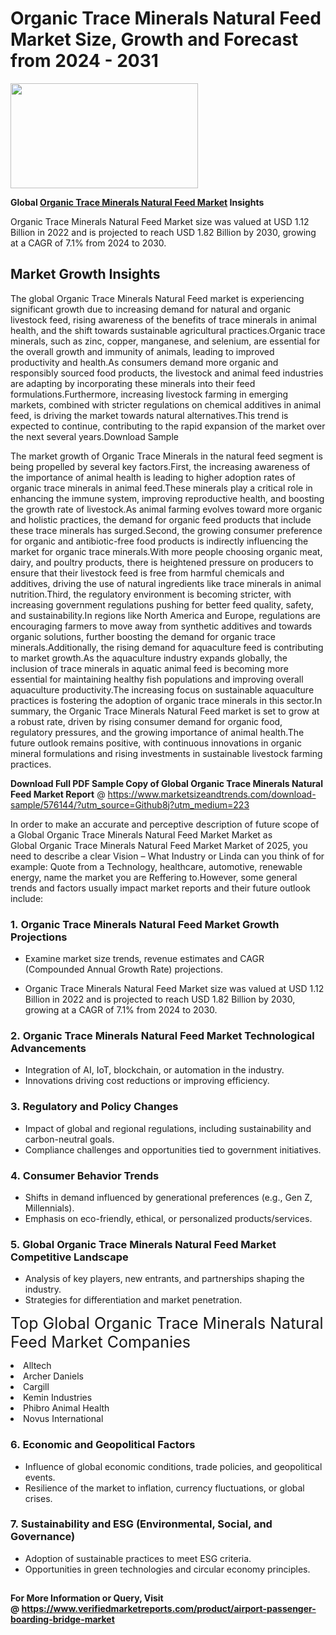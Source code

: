 <H1>Organic Trace Minerals Natural Feed Market Size, Growth and Forecast from 2024 - 2031</H1><img class="aligncenter size-medium wp-image-584254" src="https://thirdeyenews.in/wp-content/uploads/2024/09/Global-Market-Research-300x168.jpeg" alt="" width="300" height="168" /><p><strong>Global&nbsp;<a href="https://www.marketsizeandtrends.com/download-sample/576144/?utm_source=Github8j?utm_medium=223">Organic Trace Minerals Natural Feed Market</a> Insights</strong></p><p>Organic Trace Minerals Natural Feed Market size was valued at USD 1.12 Billion in 2022 and is projected to reach USD 1.82 Billion by 2030, growing at a CAGR of 7.1% from 2024 to 2030.</p><p><h2>Market Growth Insights</h2> <p>The global Organic Trace Minerals Natural Feed market is experiencing significant growth due to increasing demand for natural and organic livestock feed, rising awareness of the benefits of trace minerals in animal health, and the shift towards sustainable agricultural practices.Organic trace minerals, such as zinc, copper, manganese, and selenium, are essential for the overall growth and immunity of animals, leading to improved productivity and health.As consumers demand more organic and responsibly sourced food products, the livestock and animal feed industries are adapting by incorporating these minerals into their feed formulations.Furthermore, increasing livestock farming in emerging markets, combined with stricter regulations on chemical additives in animal feed, is driving the market towards natural alternatives.This trend is expected to continue, contributing to the rapid expansion of the market over the next several years.Download Sample</p> <p>The market growth of Organic Trace Minerals in the natural feed segment is being propelled by several key factors.First, the increasing awareness of the importance of animal health is leading to higher adoption rates of organic trace minerals in animal feed.These minerals play a critical role in enhancing the immune system, improving reproductive health, and boosting the growth rate of livestock.As animal farming evolves toward more organic and holistic practices, the demand for organic feed products that include these trace minerals has surged.Second, the growing consumer preference for organic and antibiotic-free food products is indirectly influencing the market for organic trace minerals.With more people choosing organic meat, dairy, and poultry products, there is heightened pressure on producers to ensure that their livestock feed is free from harmful chemicals and additives, driving the use of natural ingredients like trace minerals in animal nutrition.Third, the regulatory environment is becoming stricter, with increasing government regulations pushing for better feed quality, safety, and sustainability.In regions like North America and Europe, regulations are encouraging farmers to move away from synthetic additives and towards organic solutions, further boosting the demand for organic trace minerals.Additionally, the rising demand for aquaculture feed is contributing to market growth.As the aquaculture industry expands globally, the inclusion of trace minerals in aquatic animal feed is becoming more essential for maintaining healthy fish populations and improving overall aquaculture productivity.The increasing focus on sustainable aquaculture practices is fostering the adoption of organic trace minerals in this sector.In summary, the Organic Trace Minerals Natural Feed market is set to grow at a robust rate, driven by rising consumer demand for organic food, regulatory pressures, and the growing importance of animal health.The future outlook remains positive, with continuous innovations in organic mineral formulations and rising investments in sustainable livestock farming practices.</p><p><span class=""><strong>Download Full PDF Sample Copy of Global Organic Trace Minerals Natural Feed Market Report</strong> @ <a href="https://www.marketsizeandtrends.com/download-sample/576144/?utm_source=Github8j?utm_medium=223" target="_blank">https://www.marketsizeandtrends.com/download-sample/576144/?utm_source=Github8j?utm_medium=223</a></span></p><p>In order to make an accurate and perceptive description of future scope of a Global&nbsp;Organic Trace Minerals Natural Feed Market Market as Global&nbsp;Organic Trace Minerals Natural Feed Market Market of 2025, you need to describe a clear Vision &ndash; What Industry or Linda can you think of for example: Quote from a Technology, healthcare, automotive, renewable energy, name the market you are Reffering to.However, some general trends and factors usually impact market reports and their future outlook include:</p><h3>1.&nbsp;<strong>Organic Trace Minerals Natural Feed Market Growth Projections</strong></h3><ul><li>Examine market size trends, revenue estimates and CAGR (Compounded Annual Growth Rate) projections.</li><li><p>Organic Trace Minerals Natural Feed Market size was valued at USD 1.12 Billion in 2022 and is projected to reach USD 1.82 Billion by 2030, growing at a CAGR of 7.1% from 2024 to 2030.</p></li></ul><h3>2.&nbsp;<strong>Organic Trace Minerals Natural Feed Market Technological Advancements</strong></h3><ul><li>Integration of AI, IoT, blockchain, or automation in the industry.</li><li>Innovations driving cost reductions or improving efficiency.</li></ul><h3>3.&nbsp;<strong>Regulatory and Policy Changes</strong></h3><ul><li>Impact of global and regional regulations, including sustainability and carbon-neutral goals.</li><li>Compliance challenges and opportunities tied to government initiatives.</li></ul><h3>4.&nbsp;<strong>Consumer Behavior Trends</strong></h3><ul><li>Shifts in demand influenced by generational preferences (e.g., Gen Z, Millennials).</li><li>Emphasis on eco-friendly, ethical, or personalized products/services.</li></ul><h3>5.&nbsp;<strong>Global Organic Trace Minerals Natural Feed Market Competitive Landscape</strong></h3><ul><li>Analysis of key players, new entrants, and partnerships shaping the industry.</li><li>Strategies for differentiation and market penetration.</li></ul><p data-pm-slice="1 1 []"><span style="color: inherit; font-family: inherit; font-size: 25px;">Top Global Organic Trace Minerals Natural Feed Market Companies</span></p><div class="" data-test-id=""><p><li>Alltech</li><li> Archer Daniels</li><li> Cargill</li><li> Kemin Industries</li><li> Phibro Animal Health</li><li> Novus International</li></p></div><h3>6.&nbsp;<strong>Economic and Geopolitical Factors</strong></h3><ul><li>Influence of global economic conditions, trade policies, and geopolitical events.</li><li>Resilience of the market to inflation, currency fluctuations, or global crises.</li></ul><h3>7.&nbsp;<strong>Sustainability and ESG (Environmental, Social, and Governance)</strong></h3><ul><li>Adoption of sustainable practices to meet ESG criteria.</li><li>Opportunities in green technologies and circular economy principles.</li></ul><h2><strong style="font-size: 14px;">For More Information or Query, Visit @&nbsp;</strong><a style="background-color: #ffffff; font-size: 14px;" href="https://www.marketsizeandtrends.com/report/organic-trace-minerals-natural-feed-market/" target="_blank">https://www.verifiedmarketreports.com/product/airport-passenger-boarding-bridge-market</a></h2>